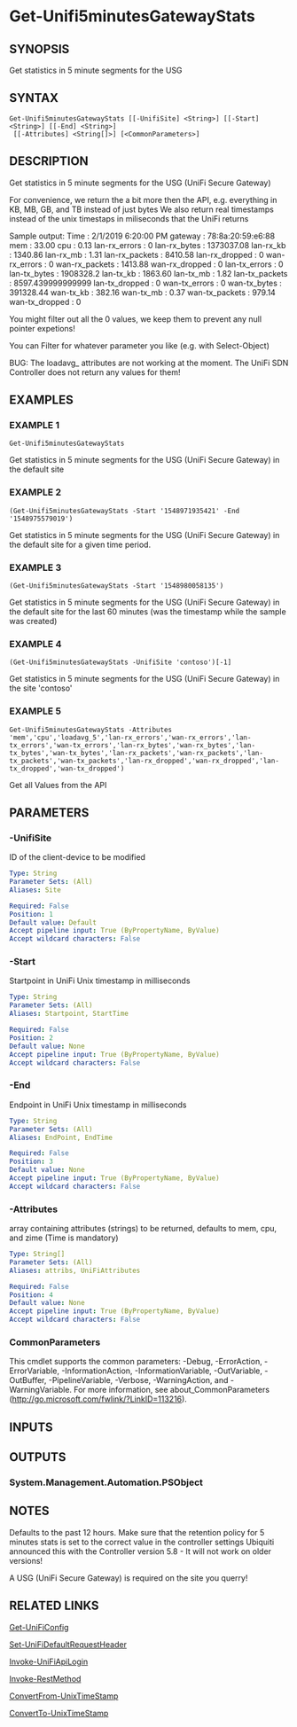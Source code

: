 ﻿---
external help file: UniFiTooling-help.xml
HelpVersion: 1.1.0
Locale: en-US
Module Guid: 7fff91a0-02eb-4df2-84d5-c7d3cd7f7a5d
Module Name: UniFiTooling
online version: https://github.com/Enatec/UniFiTooling/raw/master/docs/Get-Unifi5minutesGatewayStats.md
schema: 2.0.0
---

# Get-Unifi5minutesGatewayStats

## SYNOPSIS
Get statistics in 5 minute segments for the USG

## SYNTAX

```
Get-Unifi5minutesGatewayStats [[-UnifiSite] <String>] [[-Start] <String>] [[-End] <String>]
 [[-Attributes] <String[]>] [<CommonParameters>]
```

## DESCRIPTION
Get statistics in 5 minute segments for the USG (UniFi Secure Gateway)

For convenience, we return the a bit more then the API, e.g.
everything in KB, MB, GB, and TB instead of just bytes
We also return real timestamps instead of the unix timestaps in miliseconds that the UniFi returns

Sample output:
Time           : 2/1/2019 6:20:00 PM
gateway        : 78:8a:20:59:e6:88
mem            : 33.00
cpu            : 0.13
lan-rx_errors  : 0
lan-rx_bytes   : 1373037.08
lan-rx_kb      : 1340.86
lan-rx_mb      : 1.31
lan-rx_packets : 8410.58
lan-rx_dropped : 0
wan-rx_errors  : 0
wan-rx_packets : 1413.88
wan-rx_dropped : 0
lan-tx_errors  : 0
lan-tx_bytes   : 1908328.2
lan-tx_kb      : 1863.60
lan-tx_mb      : 1.82
lan-tx_packets : 8597.439999999999
lan-tx_dropped : 0
wan-tx_errors  : 0
wan-tx_bytes   : 391328.44
wan-tx_kb      : 382.16
wan-tx_mb      : 0.37
wan-tx_packets : 979.14
wan-tx_dropped : 0

You might filter out all the 0 values, we keep them to prevent any null pointer expetions!

You can Filter for whatever parameter you like (e.g.
with Select-Object)

BUG: The loadavg_ attributes are not working at the moment.
The UniFi SDN Controller does not return any values for them!

## EXAMPLES

### EXAMPLE 1
```
Get-Unifi5minutesGatewayStats
```

Get statistics in 5 minute segments for the USG (UniFi Secure Gateway) in the default site

### EXAMPLE 2
```
(Get-Unifi5minutesGatewayStats -Start '1548971935421' -End '1548975579019')
```

Get statistics in 5 minute segments for the USG (UniFi Secure Gateway) in the default site for a given time period.

### EXAMPLE 3
```
(Get-Unifi5minutesGatewayStats -Start '1548980058135')
```

Get statistics in 5 minute segments for the USG (UniFi Secure Gateway) in the default site for the last 60 minutes (was the timestamp while the sample was created)

### EXAMPLE 4
```
(Get-Unifi5minutesGatewayStats -UnifiSite 'contoso')[-1]
```

Get statistics in 5 minute segments for the USG (UniFi Secure Gateway) in the site 'contoso'

### EXAMPLE 5
```
Get-Unifi5minutesGatewayStats -Attributes 'mem','cpu','loadavg_5','lan-rx_errors','wan-rx_errors','lan-tx_errors','wan-tx_errors','lan-rx_bytes','wan-rx_bytes','lan-tx_bytes','wan-tx_bytes','lan-rx_packets','wan-rx_packets','lan-tx_packets','wan-tx_packets','lan-rx_dropped','wan-rx_dropped','lan-tx_dropped','wan-tx_dropped')
```

Get all Values from the API

## PARAMETERS

### -UnifiSite
ID of the client-device to be modified

```yaml
Type: String
Parameter Sets: (All)
Aliases: Site

Required: False
Position: 1
Default value: Default
Accept pipeline input: True (ByPropertyName, ByValue)
Accept wildcard characters: False
```

### -Start
Startpoint in UniFi Unix timestamp in milliseconds

```yaml
Type: String
Parameter Sets: (All)
Aliases: Startpoint, StartTime

Required: False
Position: 2
Default value: None
Accept pipeline input: True (ByPropertyName, ByValue)
Accept wildcard characters: False
```

### -End
Endpoint in UniFi Unix timestamp in milliseconds

```yaml
Type: String
Parameter Sets: (All)
Aliases: EndPoint, EndTime

Required: False
Position: 3
Default value: None
Accept pipeline input: True (ByPropertyName, ByValue)
Accept wildcard characters: False
```

### -Attributes
array containing attributes (strings) to be returned, defaults to mem, cpu, and zime (Time is mandatory)

```yaml
Type: String[]
Parameter Sets: (All)
Aliases: attribs, UniFiAttributes

Required: False
Position: 4
Default value: None
Accept pipeline input: True (ByPropertyName, ByValue)
Accept wildcard characters: False
```

### CommonParameters
This cmdlet supports the common parameters: -Debug, -ErrorAction, -ErrorVariable, -InformationAction, -InformationVariable, -OutVariable, -OutBuffer, -PipelineVariable, -Verbose, -WarningAction, and -WarningVariable.
For more information, see about_CommonParameters (http://go.microsoft.com/fwlink/?LinkID=113216).

## INPUTS

## OUTPUTS

### System.Management.Automation.PSObject
## NOTES
Defaults to the past 12 hours.
Make sure that the retention policy for 5 minutes stats is set to the correct value in the controller settings
Ubiquiti announced this with the Controller version 5.8 - It will not work on older versions!

A USG (UniFi Secure Gateway) is required on the site you querry!

## RELATED LINKS

[Get-UniFiConfig]()

[Set-UniFiDefaultRequestHeader]()

[Invoke-UniFiApiLogin]()

[Invoke-RestMethod]()

[ConvertFrom-UnixTimeStamp]()

[ConvertTo-UnixTimeStamp]()

